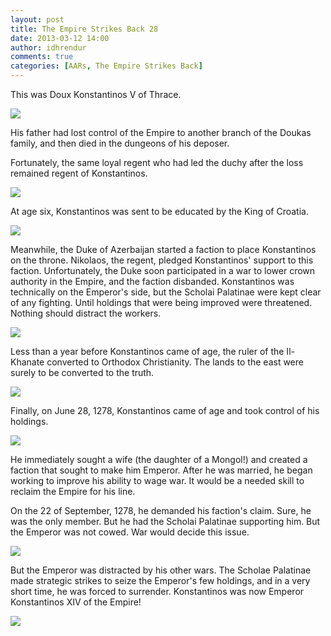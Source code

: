 ```yaml
---
layout: post
title: The Empire Strikes Back 28
date: 2013-03-12 14:00
author: idhrendur
comments: true
categories: [AARs, The Empire Strikes Back]
---
```

This was Doux Konstantinos V of Thrace.

<img src="http://i1327.photobucket.com/albums/u670/idhrendur/The%20Empire%20Strikes%20Back/28-1_zpsa0753ca6.png">

His father had lost control of the Empire to another branch of the Doukas family, and then died in the dungeons of his deposer.

Fortunately, the same loyal regent who had led the duchy after the loss remained regent of Konstantinos.

<img src="http://i1327.photobucket.com/albums/u670/idhrendur/The%20Empire%20Strikes%20Back/28-2_zpsf182daa1.png">

At age six, Konstantinos was sent to be educated by the King of Croatia.

<img src="http://i1327.photobucket.com/albums/u670/idhrendur/The%20Empire%20Strikes%20Back/28-3_zpsdda10fc9.png">

Meanwhile, the Duke of Azerbaijan started a faction to place Konstantinos on the throne. Nikolaos, the regent, pledged Konstantinos' support to this faction. Unfortunately, the Duke soon participated in a war to lower crown authority in the Empire, and the faction disbanded. Konstantinos was technically on the Emperor's side, but the Scholai Palatinae were kept clear of any fighting. Until holdings that were being improved were threatened. Nothing should distract the workers.

<img src="http://i1327.photobucket.com/albums/u670/idhrendur/The%20Empire%20Strikes%20Back/28-4_zps5f71ba38.png">

Less than a year before Konstantinos came of age, the ruler of the Il-Khanate converted to Orthodox Christianity. The lands to the east were surely to be converted to the truth.

<img src="http://i1327.photobucket.com/albums/u670/idhrendur/The%20Empire%20Strikes%20Back/28-5_zps9afa99dd.png">

Finally, on June 28, 1278, Konstantinos came of age and took control of his holdings.

<img src="http://i1327.photobucket.com/albums/u670/idhrendur/The%20Empire%20Strikes%20Back/28-6_zps9fc05564.png">

He immediately sought a wife (the daughter of a Mongol!) and created a faction that sought to make him Emperor. After he was married, he began working to improve his ability to wage war. It would be a needed skill to reclaim the Empire for his line.

On the 22 of September, 1278, he demanded his faction's claim. Sure, he was the only member. But he had the Scholai Palatinae supporting him. But the Emperor was not cowed. War would decide this issue.

<img src="http://i1327.photobucket.com/albums/u670/idhrendur/The%20Empire%20Strikes%20Back/28-7_zpse1a27cb3.png">

But the Emperor was distracted by his other wars. The Scholae Palatinae made strategic strikes to seize the Emperor's few holdings, and in a very short time, he was forced to surrender. Konstantinos was now Emperor Konstantinos XIV of the Empire!

<img src="http://i1327.photobucket.com/albums/u670/idhrendur/The%20Empire%20Strikes%20Back/28-8_zps70bd9f08.png">
